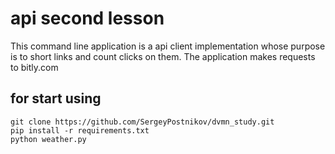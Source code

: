 # api second lesson
This command line application is a api client implementation whose purpose is to short links and count clicks on them. The application makes requests to bitly.com

## for start using 
```
git clone https://github.com/SergeyPostnikov/dvmn_study.git
pip install -r requirements.txt
python weather.py
```


